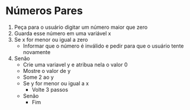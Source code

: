 # Números Pares
1. Peça para o usuário digitar um número maior que zero
2. Guarda esse número em uma variável x
3. Se x for menor ou igual a zero
	- Informar que o número é inválido e pedir para que o usuário tente novamente
4. Senão
	- Crie uma variavel y e atribua nela o valor 0
	- Mostre o valor de y
	- Some 2 ao y
	- Se y for menor ou igual a x
		- Volte 3 passos
	- Senão
		- Fim
		